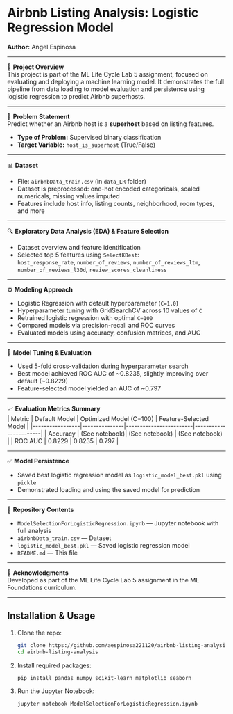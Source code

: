 # Airbnb Listing Analysis: Logistic Regression Model

**Author:** Angel Espinosa

---

📌 **Project Overview**  
This project is part of the ML Life Cycle Lab 5 assignment, focused on evaluating and deploying a machine learning model. It demonstrates the full pipeline from data loading to model evaluation and persistence using logistic regression to predict Airbnb superhosts.

---

🧠 **Problem Statement**  
Predict whether an Airbnb host is a **superhost** based on listing features.

- **Type of Problem:** Supervised binary classification  
- **Target Variable:** `host_is_superhost` (True/False)

---

📊 **Dataset**  
- File: `airbnbData_train.csv` (in `data_LR` folder)  
- Dataset is preprocessed: one-hot encoded categoricals, scaled numericals, missing values imputed  
- Features include host info, listing counts, neighborhood, room types, and more

---

🔍 **Exploratory Data Analysis (EDA) & Feature Selection**  
- Dataset overview and feature identification  
- Selected top 5 features using `SelectKBest`:  
  `host_response_rate`, `number_of_reviews`, `number_of_reviews_ltm`, `number_of_reviews_l30d`, `review_scores_cleanliness`

---

⚙️ **Modeling Approach**  
- Logistic Regression with default hyperparameter (`C=1.0`)  
- Hyperparameter tuning with GridSearchCV across 10 values of `C`  
- Retrained logistic regression with optimal `C=100`  
- Compared models via precision-recall and ROC curves  
- Evaluated models using accuracy, confusion matrices, and AUC

---

🔁 **Model Tuning & Evaluation**  
- Used 5-fold cross-validation during hyperparameter search  
- Best model achieved ROC AUC of ~0.8235, slightly improving over default (~0.8229)  
- Feature-selected model yielded an AUC of ~0.797

---

📈 **Evaluation Metrics Summary**  
| Metric          | Default Model | Optimized Model (C=100) | Feature-Selected Model |
|-----------------|---------------|------------------------|-----------------------|
| Accuracy        | (See notebook)| (See notebook)          | (See notebook)         |
| ROC AUC         | 0.8229        | 0.8235                 | 0.797                  |

---

✅ **Model Persistence**  
- Saved best logistic regression model as `logistic_model_best.pkl` using `pickle`  
- Demonstrated loading and using the saved model for prediction

---

📂 **Repository Contents**  
- `ModelSelectionForLogisticRegression.ipynb` — Jupyter notebook with full analysis  
- `airbnbData_train.csv` — Dataset  
- `logistic_model_best.pkl` — Saved logistic regression model  
- `README.md` — This file

---

🙌 **Acknowledgments**  
Developed as part of the ML Life Cycle Lab 5 assignment in the ML Foundations curriculum.

---

## Installation & Usage

1. Clone the repo:  
   ```bash
   git clone https://github.com/aespinosa221120/airbnb-listing-analysis.git
   cd airbnb-listing-analysis
2. Install required packages:
   ```bash
   pip install pandas numpy scikit-learn matplotlib seaborn
3. Run the Jupyter Notebook:
   ```bash
   jupyter notebook ModelSelectionForLogisticRegression.ipynb


  
   
